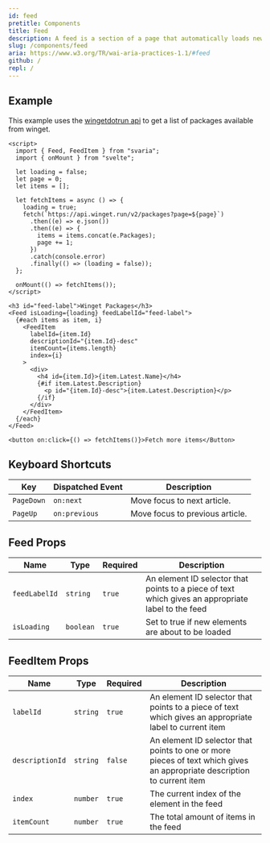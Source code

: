 ```yaml
---
id: feed
pretitle: Components
title: Feed
description: A feed is a section of a page that automatically loads new sections of content as the user scrolls. The sections of content in a feed are presented in article elements. So, a feed can be thought of as a dynamic list of articles that often appears to scroll infinitely.
slug: /components/feed
aria: https://www.w3.org/TR/wai-aria-practices-1.1/#feed
github: /
repl: /
---
```


<script>
  import FeedExample from "$site/components/examples/feed_example.svelte";
  import Example from "$site/components/example.svelte";
</script>

## Example

This example uses the [wingetdotrun api](https://winget.run/) to get a list of packages available from winget.

<Example value={66}>

<span slot="preview">
  <FeedExample />
</span>

```svelte
<script>
  import { Feed, FeedItem } from "svaria";
  import { onMount } from "svelte";

  let loading = false;
  let page = 0;
  let items = [];

  let fetchItems = async () => {
    loading = true;
    fetch(`https://api.winget.run/v2/packages?page=${page}`)
      .then((e) => e.json())
      .then((e) => {
        items = items.concat(e.Packages);
        page += 1;
      })
      .catch(console.error)
      .finally(() => (loading = false));
  };

  onMount(() => fetchItems());
</script>

<h3 id="feed-label">Winget Packages</h3>
<Feed isLoading={loading} feedLabelId="feed-label">
  {#each items as item, i}
    <FeedItem
      labelId={item.Id}
      descriptionId="{item.Id}-desc"
      itemCount={items.length}
      index={i}
    >
      <div>
        <h4 id={item.Id}>{item.Latest.Name}</h4>
        {#if item.Latest.Description}
          <p id="{item.Id}-desc">{item.Latest.Description}</p>
        {/if}
      </div>
    </FeedItem>
  {/each}
</Feed>

<button on:click={() => fetchItems()}>Fetch more items</Button>
```

</Example>

## Keyboard Shortcuts

| Key        | Dispatched Event | Description                     |
| ---------- | ---------------- | ------------------------------- |
| `PageDown` | `on:next`        | Move focus to next article.     |
| `PageUp`   | `on:previous`    | Move focus to previous article. |

## Feed Props

| Name          | Type      | Required | Description                                                                                        |
| ------------- | --------- | -------- | -------------------------------------------------------------------------------------------------- |
| `feedLabelId` | `string`  | `true`   | An element ID selector that points to a piece of text which gives an appropriate label to the feed |
| `isLoading`   | `boolean` | `true`   | Set to true if new elements are about to be loaded                                                 |

## FeedItem Props

| Name            | Type     | Required | Description                                                                                                             |
| --------------- | -------- | -------- | ----------------------------------------------------------------------------------------------------------------------- |
| `labelId`       | `string` | `true`   | An element ID selector that points to a piece of text which gives an appropriate label to current item                  |
| `descriptionId` | `string` | `false`  | An element ID selector that points to one or more pieces of text which gives an appropriate description to current item |
| `index`         | `number` | `true`   | The current index of the element in the feed                                                                            |
| `itemCount`     | `number` | `true`   | The total amount of items in the feed                                                                                   |

